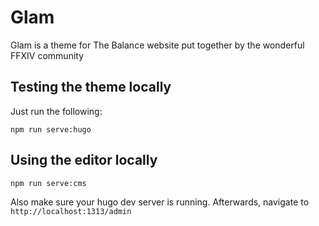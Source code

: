 # Glam

Glam is a theme for The Balance website put together by the wonderful FFXIV community

## Testing the theme locally

Just run the following:

```
npm run serve:hugo
```

## Using the editor locally

```
npm run serve:cms
```

Also make sure your hugo dev server is running. Afterwards, navigate to `http://localhost:1313/admin`
